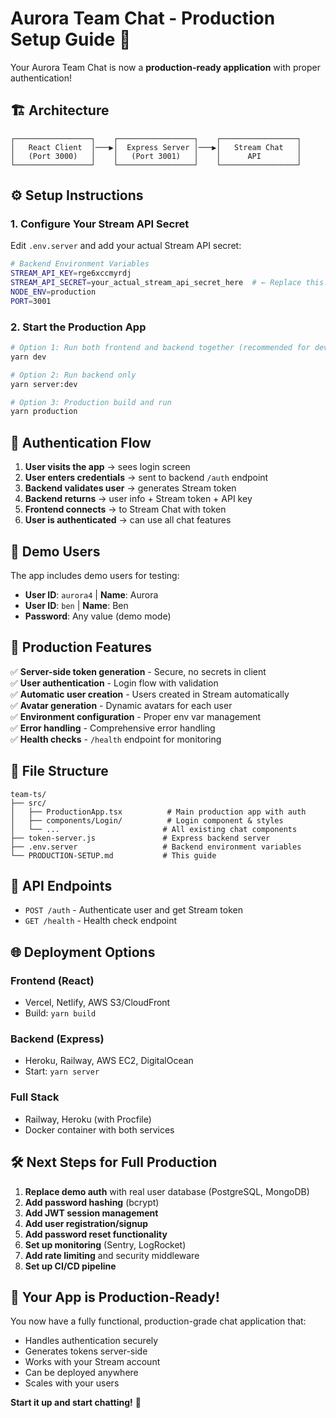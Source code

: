 # Aurora Team Chat - Production Setup Guide 🚀

Your Aurora Team Chat is now a **production-ready application** with proper authentication!

## 🏗️ **Architecture**

```
┌─────────────────┐    ┌─────────────────┐    ┌─────────────────┐
│   React Client  │───▶│  Express Server │───▶│   Stream Chat   │
│   (Port 3000)   │    │   (Port 3001)   │    │      API        │
└─────────────────┘    └─────────────────┘    └─────────────────┘
```

## ⚙️ **Setup Instructions**

### 1. **Configure Your Stream API Secret**

Edit `.env.server` and add your actual Stream API secret:

```bash
# Backend Environment Variables
STREAM_API_KEY=rge6xccmyrdj
STREAM_API_SECRET=your_actual_stream_api_secret_here  # ← Replace this!
NODE_ENV=production
PORT=3001
```

### 2. **Start the Production App**

```bash
# Option 1: Run both frontend and backend together (recommended for development)
yarn dev

# Option 2: Run backend only
yarn server:dev

# Option 3: Production build and run
yarn production
```

## 🔐 **Authentication Flow**

1. **User visits the app** → sees login screen
2. **User enters credentials** → sent to backend `/auth` endpoint  
3. **Backend validates user** → generates Stream token
4. **Backend returns** → user info + Stream token + API key
5. **Frontend connects** → to Stream Chat with token
6. **User is authenticated** → can use all chat features

## 👥 **Demo Users**

The app includes demo users for testing:

- **User ID**: `aurora4` | **Name**: Aurora
- **User ID**: `ben` | **Name**: Ben  
- **Password**: Any value (demo mode)

## 🚀 **Production Features**

✅ **Server-side token generation** - Secure, no secrets in client  
✅ **User authentication** - Login flow with validation  
✅ **Automatic user creation** - Users created in Stream automatically  
✅ **Avatar generation** - Dynamic avatars for each user  
✅ **Environment configuration** - Proper env var management  
✅ **Error handling** - Comprehensive error handling  
✅ **Health checks** - `/health` endpoint for monitoring  

## 📁 **File Structure**

```
team-ts/
├── src/
│   ├── ProductionApp.tsx          # Main production app with auth
│   ├── components/Login/          # Login component & styles
│   └── ...                       # All existing chat components
├── token-server.js               # Express backend server
├── .env.server                   # Backend environment variables
└── PRODUCTION-SETUP.md           # This guide
```

## 🔧 **API Endpoints**

- `POST /auth` - Authenticate user and get Stream token
- `GET /health` - Health check endpoint

## 🌐 **Deployment Options**

### **Frontend (React)**
- Vercel, Netlify, AWS S3/CloudFront
- Build: `yarn build`

### **Backend (Express)**  
- Heroku, Railway, AWS EC2, DigitalOcean
- Start: `yarn server`

### **Full Stack**
- Railway, Heroku (with Procfile)
- Docker container with both services

## 🛠️ **Next Steps for Full Production**

1. **Replace demo auth** with real user database (PostgreSQL, MongoDB)
2. **Add password hashing** (bcrypt)
3. **Add JWT session management** 
4. **Add user registration/signup**
5. **Add password reset functionality**
6. **Set up monitoring** (Sentry, LogRocket)
7. **Add rate limiting** and security middleware
8. **Set up CI/CD pipeline**

## 🎯 **Your App is Production-Ready!**

You now have a fully functional, production-grade chat application that:
- Handles authentication securely
- Generates tokens server-side  
- Works with your Stream account
- Can be deployed anywhere
- Scales with your users

**Start it up and start chatting!** 🎉
